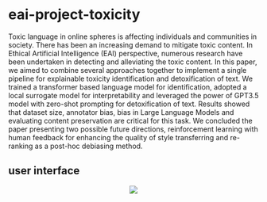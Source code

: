 # eai-project-toxicity

Toxic language in online spheres is affecting individuals and communities in society. There has been an increasing demand to mitigate toxic content. In Ethical Artificial Intelligence (EAI) perspective, numerous research have been undertaken in detecting and alleviating the toxic content. In this paper, we aimed to combine several approaches together to implement a single pipeline for explainable toxicity identification and detoxification of text. We trained a transformer based language model for identification, adopted a local surrogate model for interpretability and leveraged the power of GPT3.5 model with zero-shot prompting for detoxification of text. Results showed that dataset size, annotator bias, bias in Large Language Models and evaluating content preservation are critical for this task. We concluded the paper presenting two possible future directions, reinforcement learning with human feedback for enhancing the quality of style transferring and re-ranking as a post-hoc debiasing method.

## user interface 

<p align="center">
    <img src="https://github.com/hasanselimyagci/eai-project-toxicity/blob/main/img/eai-ui.png">
  </p>
